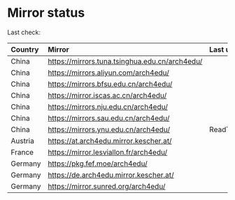 <script src="./time.js"></script>
# Mirror status
Last check: <script type="text/javascript">localize(1694006485.8339872);</script>

|Country|Mirror|Last update|
|:------|:-----|:----------|
|China|https://mirrors.tuna.tsinghua.edu.cn/arch4edu/|<script type="text/javascript">localize(1693981809);</script>|
|China|https://mirrors.aliyun.com/arch4edu/|<script type="text/javascript">localize(1693895692);</script>|
|China|https://mirrors.bfsu.edu.cn/arch4edu/|<script type="text/javascript">localize(1693981809);</script>|
|China|https://mirror.iscas.ac.cn/arch4edu/|<script type="text/javascript">localize(1693981809);</script>|
|China|https://mirrors.nju.edu.cn/arch4edu/|<script type="text/javascript">localize(1693938657);</script>|
|China|https://mirrors.sau.edu.cn/arch4edu/|<script type="text/javascript">localize(1693981809);</script>|
|China|https://mirrors.ynu.edu.cn/arch4edu/|ReadTimeout|
|Austria|https://at.arch4edu.mirror.kescher.at/|<script type="text/javascript">localize(1693981809);</script>|
|France|https://mirror.lesviallon.fr/arch4edu/|<script type="text/javascript">localize(1693981809);</script>|
|Germany|https://pkg.fef.moe/arch4edu/|<script type="text/javascript">localize(1693981809);</script>|
|Germany|https://de.arch4edu.mirror.kescher.at/|<script type="text/javascript">localize(1693981809);</script>|
|Germany|https://mirror.sunred.org/arch4edu/|<script type="text/javascript">localize(1693981809);</script>|

<script src="./tablefilter/tablefilter.js"></script>
<script src="./table.js"></script>